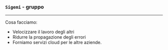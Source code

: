 ### `Sigemi` - gruppo
---
Cosa facciamo: 
- Velocizzare il lavoro degli altri
- Ridurre la propagazione degli errori 
- Forniamo servizi cloud per le altre aziende.
